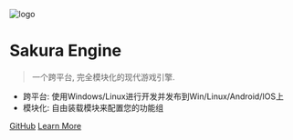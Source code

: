 <!--
 * @Author: your name
 * @Date: 2020-03-03 23:06:12
 * @LastEditTime: 2020-03-04 00:40:11
 * @LastEditors: Please set LastEditors
 * @Description: In User Settings Edit
 * @FilePath: \undefinedd:\SakuraDocument\_coverpage.md
 -->
![logo](https://file.moetu.org/images/2020/03/03/Sakura-Iconb56a2209e558d5bb.md.png)

# Sakura Engine

> 一个跨平台, 完全模块化的现代游戏引擎.

* 跨平台: 使用Windows/Linux进行开发并发布到Win/Linux/Android/IOS上
* 模块化: 自由装载模块来配置您的功能组
  

[GitHub](https://github.com/SaeruHikari/SakuraEngine)
[Learn More](README.md)